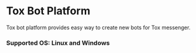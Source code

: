 # Tox Bot Platform

Tox bot platform provides easy way to create new bots for Tox messenger.

### Supported OS: Linux and Windows
